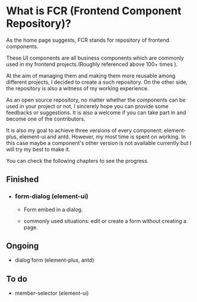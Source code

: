 # What is FCR (Frontend Component Repository)?

As the home page suggests, FCR stands for repository of frontend components.

These UI components are all business components which are commonly used in my frontend projects.(Roughly referenced above 100+ times ).

At the aim of managing them and making them more reusable among different projects, I decided to create a such repository. On the other side, the repository is also a witness of my working experience.

As an open source repository, no matter whether the components can be used in your project or not, I sincerely hope you can provide some feedbacks or suggestions. It is also a welcome if you can take part in and become one of the contributors.

It is also my goal to achieve three versions of every component: element-plus, element-ui and antd. However, my most time is spent on working. In this case maybe a component's other version is not available currently but I will try my best to make it.

You can check the following chapters to see the progress.

## Finished

- <h3>form-dialog (element-ui)</h3>

  - Form embed in a dialog.

  - commonly used situations: edit or create a form without creating a page.

## Ongoing

- dialog form (element-plus, antd)

## To do

- member-selector (element-ui)
